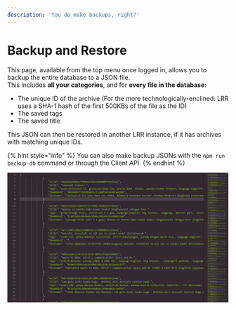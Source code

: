 ```yaml
---
description: 'You do make backups, right?'
---
```


# Backup and Restore

This page, available from the top menu once logged in, allows you to backup the entire database to a JSON file.  
This includes **all your categories**, and for **every file in the database**:

* The unique ID of the archive \(For the more technologically-enclined: LRR uses a SHA-1 hash of the first 500KBs of the file as the ID\)
* The saved tags  
* The saved title  

This JSON can then be restored in another LRR instance, if it has archives with matching unique IDs.

{% hint style="info" %}
You can also make backup JSONs with the `npm run backup-db` command or through the Client API.
{% endhint %}

![Average backup.json](../.gitbook/assets/backup.png)

